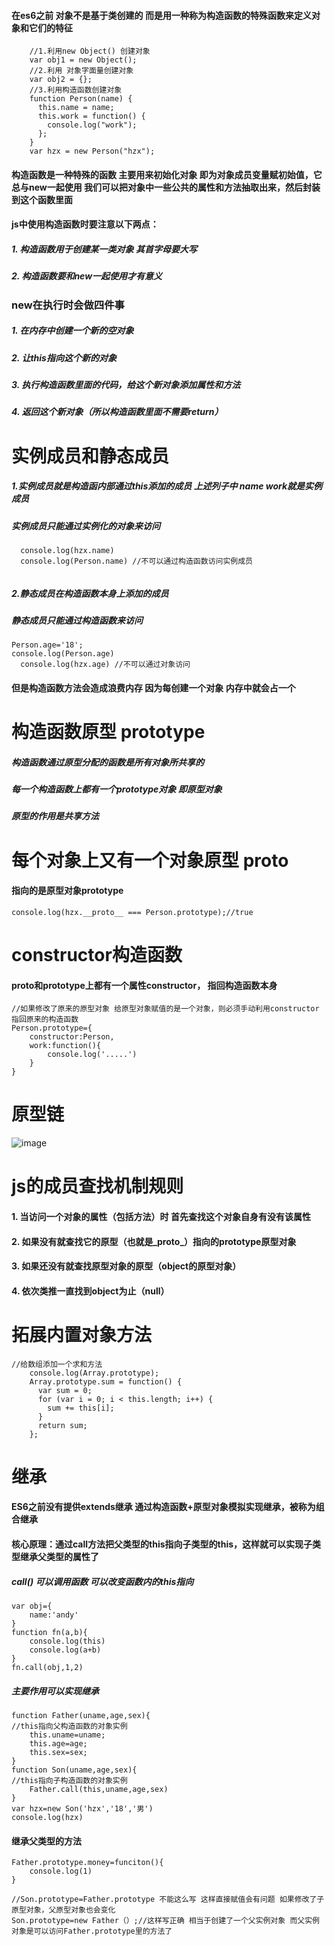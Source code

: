 
#### 在es6之前 对象不是基于类创建的 而是用一种称为构造函数的特殊函数来定义对象和它们的特征

```
    //1.利用new Object() 创建对象
    var obj1 = new Object();
    //2.利用 对象字面量创建对象
    var obj2 = {};
    //3.利用构造函数创建对象
    function Person(name) {
      this.name = name;
      this.work = function() {
        console.log("work");
      };
    }
    var hzx = new Person("hzx");
```

#### 构造函数是一种特殊的函数 主要用来初始化对象 即为对象成员变量赋初始值，它总与new一起使用 我们可以把对象中一些公共的属性和方法抽取出来，然后封装到这个函数里面

#### js中使用构造函数时要注意以下两点：
##### 1. 构造函数用于创建某一类对象 其首字母要大写
##### 2. 构造函数要和new一起使用才有意义
###  new在执行时会做四件事
##### 1. 在内存中创建一个新的空对象
##### 2. 让this指向这个新的对象
##### 3. 执行构造函数里面的代码，给这个新对象添加属性和方法
##### 4. 返回这个新对象（所以构造函数里面不需要return）

# 实例成员和静态成员

##### 1.实例成员就是构造函内部通过this添加的成员 上述列子中 name   work就是实例成员
##### 实例成员只能通过实例化的对象来访问
```
  console.log(hzx.name)
  console.log(Person.name) //不可以通过构造函数访问实例成员
  
```
##### 2.静态成员在构造函数本身上添加的成员
##### 静态成员只能通过构造函数来访问

```
Person.age='18';
console.log(Person.age)
  console.log(hzx.age) //不可以通过对象访问
```

#### 但是构造函数方法会造成浪费内存  因为每创建一个对象 内存中就会占一个

# 构造函数原型 prototype

##### 构造函数通过原型分配的函数是所有对象所共享的
##### 每一个构造函数上都有一个prototype对象 即原型对象
##### 原型的作用是共享方法

# 每个对象上又有一个对象原型 proto
#### 指向的是原型对象prototype

```
console.log(hzx.__proto__ === Person.prototype);//true
```
# constructor构造函数

#### proto和prototype上都有一个属性constructor， 指回构造函数本身

```
//如果修改了原来的原型对象 给原型对象赋值的是一个对象，则必须手动利用constructor指回原来的构造函数
Person.prototype={
    constructor:Person,
    work:function(){
        console.log('.....')
    }
}

```
# 原型链

![image](http://m.qpic.cn/psc?/V11MvXWJ0xC4bK/8pLzIOZGGDcBctBkTesZqlPWwzI2s1f0haaP3cNVbOIZFx5xOdOvRls9XS92hXTyee8LbOduBJHQqNE4WjDNWyU*5ybG75o.AxsoelwmYrw!/b&bo=0AXsAgAAAAARBws!&rf=viewer_4)

# js的成员查找机制规则
#### 1. 当访问一个对象的属性（包括方法）时 首先查找这个对象自身有没有该属性
#### 2. 如果没有就查找它的原型（也就是_proto_）指向的prototype原型对象
#### 3. 如果还没有就查找原型对象的原型（object的原型对象）
#### 4. 依次类推一直找到object为止（null）
# 拓展内置对象方法

```
//给数组添加一个求和方法
    console.log(Array.prototype);
    Array.prototype.sum = function() {
      var sum = 0;
      for (var i = 0; i < this.length; i++) {
        sum += this[i];
      }
      return sum;
    };
```

# 继承
#### ES6之前没有提供extends继承  通过构造函数+原型对象模拟实现继承，被称为组合继承


#### 核心原理：通过call方法把父类型的this指向子类型的this，这样就可以实现子类型继承父类型的属性了 
##### call() 可以调用函数  可以改变函数内的this指向

```
var obj={
    name:'andy'
}
function fn(a,b){
    console.log(this)
    console.log(a+b)
}
fn.call(obj,1,2)
```
#####  主要作用可以实现继承

```
function Father(uname,age,sex){
//this指向父构造函数的对象实例
    this.uname=uname;
    this.age=age;
    this.sex=sex;
}
function Son(uname,age,sex){
//this指向子构造函数的对象实例
    Father.call(this,uname,age,sex)
}
var hzx=new Son('hzx','18','男')
console.log(hzx)
```
#### 继承父类型的方法

```
Father.prototype.money=funciton(){
    console.log(1)
}

//Son.prototype=Father.prototype 不能这么写 这样直接赋值会有问题 如果修改了子原型对象，父原型对象也会变化
Son.prototype=new Father（）;//这样写正确 相当于创建了一个父实例对象 而父实例对象是可以访问Father.prototype里的方法了

```






